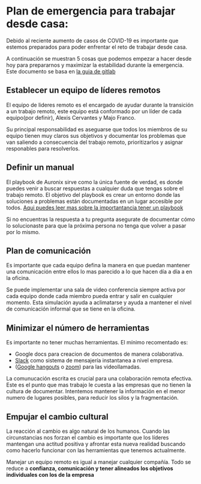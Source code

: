 # Plan de emergencia para trabajar desde casa: 
Debido al reciente aumento de casos de COVID-19 es importante que estemos preparados para poder enfrentar el reto de trabajar desde casa.

A continuación se muestran 5 cosas que podemos empezar a hacer desde hoy para prepararnos y maximizar la estabilidad durante la emergencia. Este documento se basa en [la guia de gitlab](https://about.gitlab.com/company/culture/all-remote/remote-work-emergency-plan)

## Establecer un equipo de líderes remotos
El equipo de lideres remoto es el encargado de ayudar durante la transición a un trabajo remoto, este equipo está conformado por un líder de cada equipo(por definir), Alexis Cervantes y Majo Franco.

Su principal responsabilidad es aseguarse que todos los miembros de su equipo tienen muy claros sus objetivos y documentar los problemas que van saliendo a consecuencia del trabajo remoto, prioritizarlos y asignar responables para resolverlos.

## Definir un manual
El playbook de Auronix sirve como la única fuente de verdad, es donde puedes venir a buscar respuestas a cualquier duda que tengas sobre el trabajo remoto. El objetivo del playbook es crear un entorno donde las soluciones a problemas están documentadas en un lugar accesible por todos. [Aqui puedes leer mas sobre la importantancia tener un playbook](https://about.gitlab.com/company/culture/all-remote/handbook-first-documentation/)

Si no encuentras la respuesta a tu pregunta asegurate de documentar cómo lo solucionaste para que la próxima persona no tenga que volver a pasar por lo mismo.

## Plan de comunicación
Es importante que cada equipo defina la manera en que puedan mantener una comunicación entre ellos lo mas parecido a lo que hacen día a día a en la oficina.

Se puede implementar una sala de video conferencia siempre activa por cada equipo donde cada miembro pueda entrar y salir en cualquier momento. Esta simulación ayuda a aclimatarse y ayuda a mantener el nivel de comunicación informal que se tiene en la oficina.

## Minimizar el número de herramientas
Es importante no tener muchas herramientas. El mínimo recomentado es:
* Google docs para creacion de documentos de manera colaborativa.
* [Slack](general/slack.md) como sistema de mensajería instantanea a nivel empresa.
* ([Google hangouts](https://hangouts.google.com/) o [zoom](https://zoom.us/)) para las videollamadas.

La comunucación escrita es crucial para una colaboración remota efectiva. Este es el punto que mas trabajo le cuesta a las empresas que no tienen la cultura de documentar. Intentemos mantener la información en el menor numero de lugares posibles, para reducir los silos y la fragmentación.

## Empujar el cambio cultural
La reacción al cambio es algo natural de los humanos. Cuando las circunstancias nos forzan el cambio es importante que los líderes mantengan una actitud positiva y afrontar esta nueva realidad buscando como hacerlo funcionar con las herramientas que tenemos actualmente.

Manejar un equipo remoto es igual a manejar cualquier compañía. Todo se reduce a **confianza, comunicación y tener alineados los objetivos individuales con los de la empresa**
